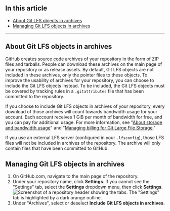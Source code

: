 ## In this article
- [About Git LFS objects in archives](#about-git-lfs-objects-in-archives)
- [Managing Git LFS objects in archives](#managing-git-lfs-objects-in-archives)

---

## About Git LFS objects in archives

GitHub creates [source code archives](https://docs.github.com/en/repositories/working-with-files/using-files/downloading-source-code-archives) of your repository in the form of ZIP files and tarballs. People can download these archives on the main page of your repository or as release assets. By default, Git LFS objects are not included in these archives, only the pointer files to these objects. To improve the usability of archives for your repository, you can choose to include the Git LFS objects instead. To be included, the Git LFS objects must be covered by tracking rules in a `.gitattributes` file that has been committed to the repository.

If you choose to include Git LFS objects in archives of your repository, every download of those archives will count towards bandwidth usage for your account. Each account receives 1 GiB per month of bandwidth for free, and you can pay for additional usage. For more information, see "[About storage and bandwidth usage](https://docs.github.com/en/repositories/working-with-files/managing-large-files/about-storage-and-bandwidth-usage)" and "[Managing billing for Git Large File Storage](https://docs.github.com/en/billing/managing-billing-for-git-large-file-storage)."

If you use an external LFS server (configured in your `.lfsconfig`), those LFS files will not be included in archives of the repository. The archive will only contain files that have been committed to GitHub.

## Managing Git LFS objects in archives

1. On GitHub.com, navigate to the main page of the repository.
2. Under your repository name, click **Settings**. If you cannot see the "Settings" tab, select the **Settings** dropdown menu, then click **Settings**.
![Screenshot of a repository header showing the tabs. The "Settings" tab is highlighted by a dark orange outline.](https://docs.github.com/assets/cb-28266/images/help/repository/repo-actions-settings.png)
3. Under "Archives", select or deselect **Include Git LFS objects in archives**.